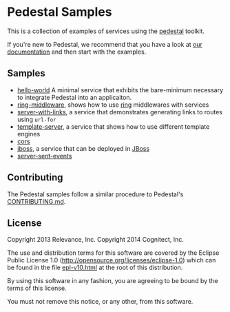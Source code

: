 # Pedestal Samples

This is a collection of examples of services using the
[pedestal](http://pedestal.io) toolkit.

If you're new to Pedestal, we recommend that you have a look at
[our documentation](../guides) and then start
with the examples.

## Samples

* [hello-world](./hello-world) A minimal service that exhibits the
  bare-minimum necessary to integrate Pedestal into an applicaiton.
* [ring-middleware](./ring-middleware), shows how to use
  [ring](https://github.com/ring-clojure/ring) middlewares with
  services
* [server-with-links](./server-with-links), a service that
  demonstrates generating links to routes using `url-for`
* [template-server](./template-server), a service that shows how to
  use different template engines
* [cors](./cors)
* [jboss](./jboss), a service that can be deployed in
  [JBoss](http://jboss.org)
* [server-sent-events](./server-sent-events)

## Contributing

The Pedestal samples follow a similar procedure to Pedestal's
[CONTRIBUTING.md](https://github.com/pedestal/pedestal/blob/master/CONTRIBUTING.md).

## License
Copyright 2013 Relevance, Inc.
Copyright 2014 Cognitect, Inc.

The use and distribution terms for this software are covered by the
Eclipse Public License 1.0 (http://opensource.org/licenses/eclipse-1.0)
which can be found in the file [epl-v10.html](epl-v10.html) at the root of this distribution.

By using this software in any fashion, you are agreeing to be bound by
the terms of this license.

You must not remove this notice, or any other, from this software.

